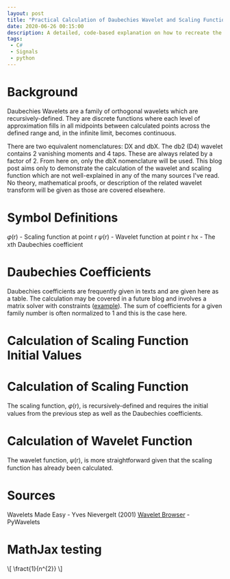 ```yaml
---
layout: post
title: "Practical Calculation of Daubechies Wavelet and Scaling Functions"
date: 2020-06-26 00:15:00
description: A detailed, code-based explanation on how to recreate the frequently shown graphs of Daubechies Wavelets without wavelet library methods
tags:
 - C#
 - Signals
 - python
---
```


# Background
Daubechies Wavelets are a family of orthogonal wavelets which are recursively-defined. They are discrete functions where each level of approximation fills in all midpoints between calculated points across the defined range and, in the infinite limit, becomes continuous.

There are two equivalent nomenclatures: DX and dbX. The db2 (D4) wavelet contains 2 vanishing moments and 4 taps. These are always related by a factor of 2. From here on, only the dbX nomenclature will be used. This blog post aims only to demonstrate the calculation of the wavelet and scaling function which are not well-explained in any of the many sources I've read. No theory, mathematical proofs, or description of the related wavelet transform will be given as those are covered elsewhere.

# Symbol Definitions
𝜑(r) - Scaling function at point r
𝜓(r) - Wavelet function at point r
hx - The xth Daubechies coefficient

# Daubechies Coefficients
Daubechies coefficients are frequently given in texts and are given here as a table. The calculation may be covered in a future blog and involves a matrix solver with constraints ([example](https://simple.wikipedia.org/wiki/Daubechies_wavelet)). The sum of coefficients for a given family number is often normalized to 1 and this is the case here.

# Calculation of Scaling Function Initial Values



# Calculation of Scaling Function
The scaling function, 𝜑(r), is recursively-defined and requires the initial values from the previous step as well as the Daubechies coefficients.



# Calculation of Wavelet Function
The wavelet function, 𝜓(r), is more straightforward given that the scaling function has already been calculated.

# Sources
Wavelets Made Easy - Yves Nievergelt (2001)
[Wavelet Browser](http://wavelets.pybytes.com/wavelet/db2/) - PyWavelets

# MathJax testing
\\[ \fract{1}{n^{2}} \\]